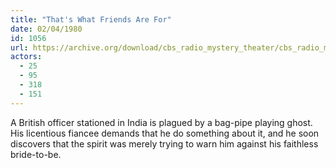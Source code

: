 ```yaml
---
title: "That's What Friends Are For"
date: 02/04/1980
id: 1056
url: https://archive.org/download/cbs_radio_mystery_theater/cbs_radio_mystery_theater-1051-1100.zip/cbs_radio_mystery_theater-1051-1100%2Fcbsrmt_1056_thats_what_friends_are_for.mp3
actors:
  - 25
  - 95
  - 318
  - 151
---
```

A British officer stationed in India is plagued by a bag-pipe playing ghost. His licentious fiancee demands that he do something about it, and he soon discovers that the spirit was merely trying to warn him against his faithless bride-to-be.